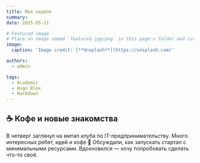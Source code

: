 ```yaml
---
title: Моя неделя
summary: 
date: 2025-05-11

# Featured image
# Place an image named `featured.jpg/png` in this page's folder and customize its options here.
image:
  caption: 'Image credit: [**Unsplash**](https://unsplash.com)'

authors:
  - admin

tags:
  - Academic
  - Hugo Blox
  - Markdown
---
```


## ☕ Кофе и новые знакомства

В четверг заглянул на митап клуба по IT-предпринимательству. 
Много интересных ребят, идей и кофе 🙂 
Обсуждали, как запускать стартап с минимальными ресурсами. 
Вдохновился — хочу попробовать сделать что-то своё.


